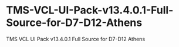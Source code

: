 # TMS-VCL-UI-Pack-v13.4.0.1-Full-Source-for-D7-D12-Athens
TMS VCL UI Pack v13.4.0.1 Full Source for D7-D12 Athens

